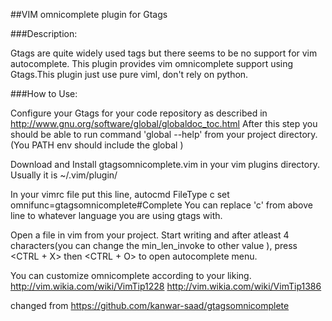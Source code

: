 ##VIM omnicomplete plugin for Gtags

###Description:

Gtags are quite widely used tags but there seems to be no support for vim autocomplete. This plugin provides vim omnicomplete support using Gtags.This plugin just use pure viml, don't rely on python.

###How to Use:

Configure your Gtags for your code repository as described in http://www.gnu.org/software/global/globaldoc_toc.html After this step you should be able to run command 'global --help' from your project directory.(You PATH env should include the global )

Download and Install gtagsomnicomplete.vim in your vim plugins directory. Usually it is ~/.vim/plugin/

In your vimrc file put this line, autocmd FileType c set omnifunc=gtagsomnicomplete#Complete You can replace 'c' from above line to whatever language you are using gtags with.

Open a file in vim from your project. Start writing and after atleast 4 characters(you can change the min_len_invoke to other value ), press <CTRL + X> then <CTRL + O> to open autocomplete menu.


You can customize omnicomplete according to your liking. http://vim.wikia.com/wiki/VimTip1228 http://vim.wikia.com/wiki/VimTip1386

changed from https://github.com/kanwar-saad/gtagsomnicomplete